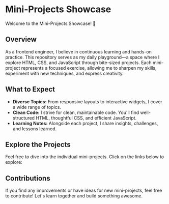 # Mini-Projects Showcase

Welcome to the Mini-Projects Showcase! 🚀

## Overview

As a frontend engineer, I believe in continuous learning and hands-on practice. This repository serves as my daily playground—a space where I explore HTML, CSS, and JavaScript through bite-sized projects. Each mini-project represents a focused exercise, allowing me to sharpen my skills, experiment with new techniques, and express creativity.

## What to Expect
- **Diverse Topics:** From responsive layouts to interactive widgets, I cover a wide range of topics.
- **Clean Code:** I strive for clean, maintainable code. You'll find well-structured HTML, thoughtful CSS, and efficient JavaScript.
- **Learning Notes:** Alongside each project, I share insights, challenges, and lessons learned.

## Explore the Projects
Feel free to dive into the individual mini-projects. Click on the links below to explore:
   <!-- Add more projects here -->

## Contributions
If you find any improvements or have ideas for new mini-projects, feel free to contribute! Let's learn together and build something awesome.
